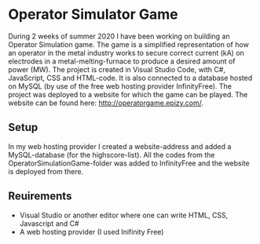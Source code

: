 # Operator Simulator Game #

During 2 weeks of summer 2020 I have been working on building an Operator Simulation game. 
The game is a simplified representation of how an operator in the metal industry works to secure correct current (kA) on electrodes in a metal-melting-furnace to produce a desired amount of power (MW). 
The project is created in Visual Studio Code, with C#, JavaScript, CSS and HTML-code. It is also connected to a database hosted on MySQL (by use of the free web hosting provider InfinityFree). The project was deployed to a website for which the game can be played. The website can be found here: http://operatorgame.epizy.com/.

## Setup ##

In my web hosting provider I created a website-address and added a MySQL-database (for the highscore-list). All the codes from the OperatorSimulationGame-folder was added to InfinityFree and the website is deployed from there. 

## Reuirements ##

- Visual Studio or another editor where one can write HTML, CSS, Javascript and C#
- A web hosting provider (I used Inifinity Free)
